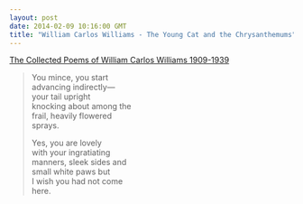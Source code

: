 ```yaml
---
layout: post
date: 2014-02-09 10:16:00 GMT
title: "William Carlos Williams - The Young Cat and the Chrysanthemums"
---
```

<a href="http://www.amazon.in/gp/product/0811211878/ref=as_li_qf_sp_asin_tl?ie=UTF8&camp=3626&creative=24790&creativeASIN=0811211878&linkCode=as2&tag=arpstum-21">The Collected Poems of William Carlos Williams 1909-1939</a><img src="http://ir-in.amazon-adsystem.com/e/ir?t=arpstum-21&l=as2&o=31&a=0811211878" width="1" height="1" border="0" alt="" style="border:none !important; margin:0px !important;" />


<blockquote>You mince, you start<br>
advancing indirectly—<br>
your tail upright<br>
knocking about among the<br> 
frail, heavily flowered<br>
sprays.<br>

Yes, you are lovely<br>
with your ingratiating<br>
manners, sleek sides and<br>
small white paws but<br>
I wish you had not come<br>
here.</blockquote>
